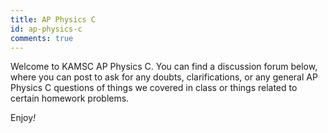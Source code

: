 ```yaml
---
title: AP Physics C
id: ap-physics-c
comments: true
---
```

<p>
    Welcome to KAMSC AP Physics C. You can find a discussion forum below, where you can post to ask for any doubts, clarifications, or any general AP Physics C questions of things we covered in class or things related to certain homework problems.
</p>
<p>
    Enjoy<i>!</i>
</p>
